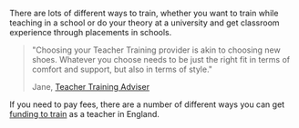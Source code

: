There are lots of different ways to train, whether you want to train while teaching in a school or do your theory at a university and get classroom experience through placements in schools. 

> "Choosing your Teacher Training provider is akin to choosing new shoes. Whatever you choose needs to be just the right fit in terms of comfort and support, but also in terms of style."
>
> Jane, [Teacher Training Adviser](/tta-service)

If you need to pay fees, there are a number of different ways you can get [funding to train](/funding-your-training) as a teacher in England.
